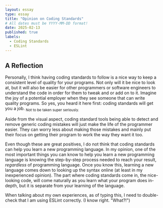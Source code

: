 ```yaml
---
layout: essay
type: essay
title: "Opinion on Coding Standards"
# All dates must be YYYY-MM-DD format!
date: 2025-02-13
published: true
labels:
  - Coding Standards
  - ESLint
---
```


## A Reflection

Personally, I think having coding standards to follow is a nice way to keep a consistent level of quality for your programs. Not only will it be nice to look at, but it will also be easier for other programmers or software engineers to understand the code in order for them to tweak and or add on to it. Imagine the joy of a potential employer when they see someone that can write quality programs. So yes, you heard it here first: coding standards will get you a job. <sub> Not to be taken super seriously. </sub> 

Aside from the visual aspect, coding standard tools being able to detect and remove generic coding mistakes will just make the life of the programmer easier. They can worry less about making those mistakes and mainly put their focus on getting their program to work the way they want it too.

Even though these are great positives, I do not think that coding standards can help you learn a new programming language. In my opinion, one of the most important things you can know to help you learn a new programming language is knowing the step-by-step process needed to reach your result, _regardless_ of programming language. Once you know this, learning a new language comes down to looking up the syntax online (at least in my inexperienced opinion). The part where coding standards come in, the nice-looking code, will come naturally as you learn what your program does in-depth, but it is separate from your learning of the language.

When talking about my own experiences, as of typing this, I need to double-check that I am using ESLint correctly. (I know right. "What?!")












